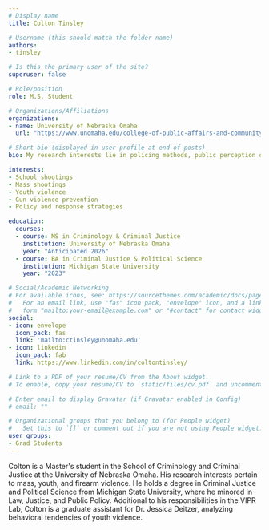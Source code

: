 ```yaml
---
# Display name
title: Colton Tinsley

# Username (this should match the folder name)
authors:
- tinsley

# Is this the primary user of the site?
superuser: false

# Role/position
role: M.S. Student

# Organizations/Affiliations
organizations:
- name: University of Nebraska Omaha
  url: "https://www.unomaha.edu/college-of-public-affairs-and-community-service/criminology-and-criminal-justice/about-us/funded-graduate-students.php#Masters%20Students%20(funded%20on%20graduate%20assistantships)-main"

# Short bio (displayed in user profile at end of posts)
bio: My research interests lie in policing methods, public perception of authority, and quantitative analysis.

interests:
- School shootings
- Mass shootings
- Youth violence
- Gun violence prevention
- Policy and response strategies

education:
  courses:
  - course: MS in Criminology & Criminal Justice
    institution: University of Nebraska Omaha
    year: "Anticipated 2026"
  - course: BA in Criminal Justice & Political Science
    institution: Michigan State University
    year: "2023"

# Social/Academic Networking
# For available icons, see: https://sourcethemes.com/academic/docs/page-builder/#icons
#   For an email link, use "fas" icon pack, "envelope" icon, and a link in the
#   form "mailto:your-email@example.com" or "#contact" for contact widget.
social:
- icon: envelope
  icon_pack: fas
  link: 'mailto:ctinsley@unomaha.edu'
- icon: linkedin
  icon_pack: fab
  link: https://www.linkedin.com/in/coltontinsley/

# Link to a PDF of your resume/CV from the About widget.
# To enable, copy your resume/CV to `static/files/cv.pdf` and uncomment the lines below.

# Enter email to display Gravatar (if Gravatar enabled in Config)
# email: ""

# Organizational groups that you belong to (for People widget)
#   Set this to `[]` or comment out if you are not using People widget.
user_groups:
- Grad Students
---
```


Colton is a Master's student in the School of Criminology and Criminal Justice at the University of Nebraska Omaha. His research interests pertain to mass, youth, and firearm violence. He holds a degree in Criminal Justice and Political Science from Michigan State University, where he minored in Law, Justice, and Public Policy. Additional to his responsibilities in the VIPR Lab, Colton is a graduate assistant for Dr. Jessica Deitzer, analyzing behavioral tendencies of youth violence.